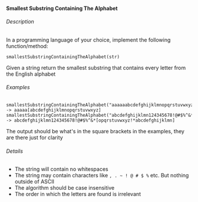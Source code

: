 #### Smallest Substring Containing The Alphabet

###### Description
In a programming language of your choice, implement the following function/method:
```
smallestSubstringContainingTheAlphabet(str)
```
Given a string return the smallest substring that contains every letter from the English alphabet

###### Examples
```
smallestSubstringContainingTheAlphabet("aaaaaabcdefghijklmnopqrstuvwxyz") -> aaaaa[abcdefghijklmnopqrstuvwxyz]
smallestSubstringContainingTheAlphabet("abcdefghijklmn124345678!@#$%^&*opqrstuvwxyz!*abcdefghijklmn") -> abcdefghijklmn124345678!@#$%^&*[opqrstuvwxyz!*abcdefghijklmn]
```
The output should be what's in the square brackets in the examples, they are there just for clarity

###### Details
- The string will contain no whitespaces
- The string may contain characters like `, . ~ ! @ # $ %` etc. But nothing outside of ASCII
- The algorithm should be case insensitive
- The order in which the letters are found is irrelevant
